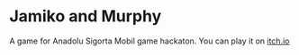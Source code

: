 # Jamiko and Murphy
A game for Anadolu Sigorta Mobil game hackaton. You can play it on [itch.io](https://ytkimirti.itch.io/jamiko-and-murphy)
